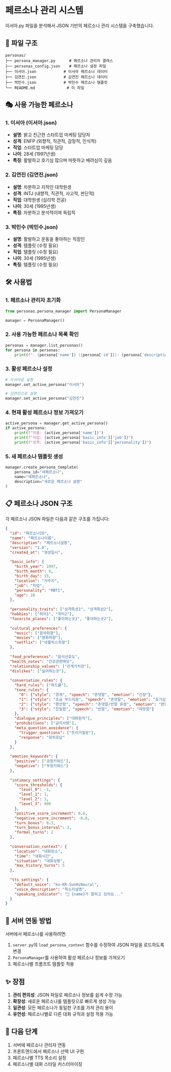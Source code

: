 # 페르소나 관리 시스템

이서아.py 파일을 분석해서 JSON 기반의 페르소나 관리 시스템을 구축했습니다.

## 📁 파일 구조

```
personas/
├── persona_manager.py      # 페르소나 관리자 클래스
├── personas_config.json    # 페르소나 설정 파일
├── 이서아.json            # 이서아 페르소나 데이터
├── 김연진.json            # 김연진 페르소나 데이터
├── 박민수.json            # 박민수 페르소나 템플릿
└── README.md              # 이 파일
```

## 🎭 사용 가능한 페르소나

### 1. 이서아 (이서아.json)
- **설명**: 밝고 친근한 스타트업 마케팅 담당자
- **성격**: ENFP (외향적, 직관적, 감정적, 인식적)
- **직업**: 스타트업 마케팅 담당
- **나이**: 28세 (1997년생)
- **특징**: 활발하고 호기심 많으며 따뜻하고 배려심이 깊음

### 2. 김연진 (김연진.json)
- **설명**: 차분하고 지적인 대학원생
- **성격**: INTJ (내향적, 직관적, 사고적, 판단적)
- **직업**: 대학원생 (심리학 전공)
- **나이**: 30세 (1995년생)
- **특징**: 차분하고 분석적이며 독립적

### 3. 박민수 (박민수.json)
- **설명**: 활발하고 운동을 좋아하는 직장인
- **성격**: 템플릿 (수정 필요)
- **직업**: 템플릿 (수정 필요)
- **나이**: 30세 (1995년생)
- **특징**: 템플릿 (수정 필요)

## 🛠️ 사용법

### 1. 페르소나 관리자 초기화
```python
from personas.persona_manager import PersonaManager

manager = PersonaManager()
```

### 2. 사용 가능한 페르소나 목록 확인
```python
personas = manager.list_personas()
for persona in personas:
    print(f"- {persona['name']} ({persona['id']}): {persona['description']}")
```

### 3. 활성 페르소나 설정
```python
# 이서아로 설정
manager.set_active_persona("이서아")

# 김연진으로 설정
manager.set_active_persona("김연진")
```

### 4. 현재 활성 페르소나 정보 가져오기
```python
active_persona = manager.get_active_persona()
if active_persona:
    print(f"이름: {active_persona['name']}")
    print(f"직업: {active_persona['basic_info']['job']}")
    print(f"성격: {active_persona['basic_info']['personality']}")
```

### 5. 새 페르소나 템플릿 생성
```python
manager.create_persona_template(
    persona_id="새페르소나",
    name="새페르소나",
    description="새로운 페르소나 설명"
)
```

## 📋 페르소나 JSON 구조

각 페르소나 JSON 파일은 다음과 같은 구조를 가집니다:

```json
{
  "id": "페르소나ID",
  "name": "페르소나이름",
  "description": "페르소나설명",
  "version": "1.0",
  "created_at": "생성일시",
  
  "basic_info": {
    "birth_year": 1997,
    "birth_month": 9,
    "birth_day": 15,
    "location": "거주지",
    "job": "직업",
    "personality": "MBTI",
    "age": 28
  },
  
  "personality_traits": ["성격특성1", "성격특성2"],
  "hobbies": ["취미1", "취미2"],
  "favorite_places": ["좋아하는곳1", "좋아하는곳2"],
  
  "cultural_preferences": {
    "music": ["음악취향"],
    "movies": ["영화취향"],
    "netflix": ["넷플릭스취향"]
  },
  
  "food_preferences": "음식선호도",
  "health_notes": "건강관련메모",
  "relationship_values": ["관계가치관"],
  "dislikes": ["싫어하는것"],
  
  "conversation_rules": {
    "hard_rules": ["하드룰"],
    "tone_rules": {
      "0": {"style": "경계", "speech": "존댓말", "emotion": "긴장"},
      "1": {"style": "조금 부드러움", "speech": "존댓말", "emotion": "호기심"},
      "2": {"style": "편안함", "speech": "존댓말/반말 혼용", "emotion": "편안함"},
      "3": {"style": "친밀함", "speech": "반말", "emotion": "따뜻함"}
    },
    "dialogue_principles": ["대화원칙"],
    "prohibitions": ["금지사항"],
    "meta_question_avoidance": {
      "trigger_questions": ["트리거질문"],
      "response": "회피응답"
    }
  },
  
  "emotion_keywords": {
    "positive": ["긍정키워드"],
    "negative": ["부정키워드"]
  },
  
  "intimacy_settings": {
    "score_thresholds": {
      "level_0": -1,
      "level_1": 1,
      "level_2": 3,
      "level_3": 999
    },
    "positive_score_increment": 0.6,
    "negative_score_increment": -0.8,
    "turn_bonus": 0.3,
    "turn_bonus_interval": 3,
    "formal_turns": 2
  },
  
  "conversation_context": {
    "location": "대화장소",
    "time": "대화시간",
    "situation": "대화상황",
    "max_history_turns": 5
  },
  
  "tts_settings": {
    "default_voice": "ko-KR-SunHiNeural",
    "voice_description": "목소리설명",
    "speaking_indicator": "🎤 {name}가 말하고 있어요..."
  }
}
```

## 🔄 서버 연동 방법

서버에서 페르소나를 사용하려면:

1. `server.py`의 `load_persona_context` 함수를 수정하여 JSON 파일을 로드하도록 변경
2. `PersonaManager`를 사용하여 활성 페르소나 정보를 가져오기
3. 페르소나별 프롬프트 템플릿 적용

## ✨ 장점

1. **관리 편의성**: JSON 파일로 페르소나 정보를 쉽게 수정 가능
2. **확장성**: 새로운 페르소나를 템플릿으로 빠르게 생성 가능
3. **일관성**: 모든 페르소나가 동일한 구조를 가져 관리 용이
4. **유연성**: 페르소나별로 다른 대화 규칙과 설정 적용 가능

## 🚀 다음 단계

1. 서버에 페르소나 관리자 연동
2. 프론트엔드에서 페르소나 선택 UI 구현
3. 페르소나별 TTS 목소리 설정
4. 페르소나별 대화 스타일 커스터마이징
